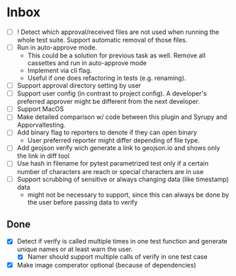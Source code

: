 # Inbox

- [ ] ! Detect which approval/received files are not used when running the whole test suite. Support automatic removal of those files.
- [ ] Run in auto-approve mode. 
  - This could be a solution for previous task as well. Remove all cassettes and run in auto-approve mode
  - Implement via cli flag. 
  - Useful if one does refactoring in tests (e.g. renaming).
- [ ] Support approval directory setting by user
- [ ] Support user config (in contrast to project config). A developer's preferred approver might be different from the next developer.
- [ ] Support MacOS
- [ ] Make detailed comparison w/ code between this plugin and Syrupy and Apporvaltesting.
- [ ] Add binary flag to reporters to denote if they can open binary
  - User preferred reporter might differ depending of file type.
- [ ] Add geojson verify wich generate a link to geojson.io and shows only the link in diff tool
- [ ] Use hash in filename for pytest parametrized test only if a certain number of characters are reach or special characters are in use
- [ ] Support scrubbing of sensitive or always changing data (like timestamp) data
  - might not be necessary to support, since this can always be done by the user before passing data to verify


## Done
- [x] Detect if verify is called multiple times in one test function and generate unique names or at least warn the user.
  - [x] Namer should support multiple calls of verify in one test case
- [x] Make image comperator optional (because of dependencies)

